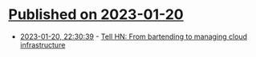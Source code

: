 # [Published on 2023-01-20](index.md)

* [2023-01-20, 22:30:39](https://news.ycombinator.com/item?id=34460997) - [Tell HN: From bartending to managing cloud infrastructure](https://news.ycombinator.com/item?id=34460997)
